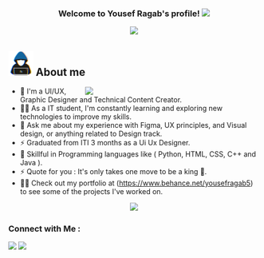 

<h3 align="center">
  Welcome to Yousef Ragab's profile!
  <img src="https://media.giphy.com/media/hvRJCLFzcasrR4ia7z/giphy.gif" width="28">
</h3>

<!-- Typing SVG by DenverCoder1 - https://github.com/DenverCoder1/readme-typing-svg -->
<p align="center">
  <a href="https://github.com/DenverCoder1/readme-typing-svg"><img src="https://readme-typing-svg.herokuapp.com/?lines=UI/UX%20Designer;Always%20learning%20new%20things&font=Fira%20Code&center=true&width=440&height=45&color=f75c7e&vCenter=true&size=22"></a>
</p> 


## <picture><img src = "https://github.com/0xAbdulKhalid/0xAbdulKhalid/raw/main/assets/mdImages/about_me.gif" width = 50px></picture> **About me**

<picture> <img align="right" src="https://media.tenor.com/NOYF3f82b_gAAAAC/programmer.gif" width = 350px></picture>

- 🏢 I'm a UI/UX, Graphic Designer and Technical Content Creator.
- 👨‍💻 As a IT student, I'm constantly learning and exploring new technologies to improve my skills.
- 💬 Ask me about my experience with Figma, UX principles, and Visual design, or anything related to Design track.
- ⚡ Graduated from ITI 3 months as a Ui Ux Designer.
- 🚀 Skillful in Programming languages like ( Python, HTML, CSS, C++ and Java ).
- ⚡ Quote for you : It's only takes one move to be a king 👑.
- 👨‍💻 Check out my portfolio at (https://www.behance.net/yousefragab5) to see some of the projects I've worked on.
<p align="center">
  <img src="https://readme-typing-svg.demolab.com/?lines=+{وَ+قُلْ+رَبِّ+زِدْنِي+عِلْماً}+قال+تعالى" style="color:black" />
</p>
</h1>


### Connect with Me :

<a href="https://www.linkedin.com/in/yousef-ragab-el-shorbagey-844925154" target="_blank"><img src="https://img.shields.io/badge/-Yousef%20Ragab-0077B5?style=for-the-badge&logo=Linkedin&logoColor=white"/></a>
<a href="https://www.facebook.com/profile.php?id=100010309298813" target="_blank"><img src="https://img.shields.io/badge/-Yousef%20Ragab-0077B5?style=for-the-badge&logo=Facebook&logoColor=white"/></a>



